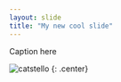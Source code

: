 ```yaml
---
layout: slide
title: "My new cool slide"
---
```


Caption here

![catstello](https://octodex.github.com/images/catstello.png)
{: .center}
